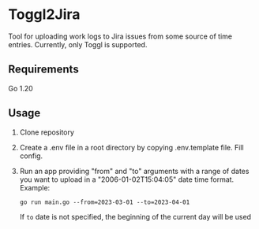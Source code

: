 # Toggl2Jira

Tool for uploading work logs to Jira issues from some source of time entries. Currently, only Toggl is supported.

## Requirements

Go 1.20

## Usage

1. Clone repository
2. Create a .env file in a root directory by copying .env.template file. Fill config.
3. Run an app providing "from" and "to" arguments with a range of dates you want to upload in a "2006-01-02T15:04:05" date time format. Example:

    ```go run main.go --from=2023-03-01 --to=2023-04-01```

    If `to` date is not specified, the beginning of the current day will be used